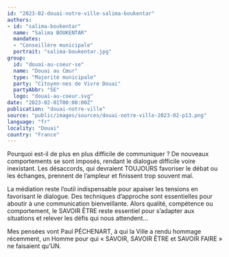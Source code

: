 ```yaml
---
id: "2023-02-douai-notre-ville-salima-boukentar"
authors:
- id: "salima-boukentar"
  name: "Salima BOUKENTAR"
  mandates: 
  - "Conseillère municipale"
  portrait: "salima-boukentar.jpg"
group:
  id: "douai-au-coeur-se"
  name: "Douai au Cœur"
  type: "Majorité municipale"
  party: "Citoyen·nes de Vivre Douai"
  partyAbbr: "SE"
  logo: "douai-au-coeur.svg"
date: "2023-02-01T00:00:00Z"
publication: "douai-notre-ville"
source: "public/images/sources/douai-notre-ville-2023-02-p13.png"
language: "fr"
locality: "Douai"
country: "France"
---
```


Pourquoi est-il de plus en plus difficile de communiquer ? De nouveaux comportements se sont imposés, rendant le dialogue difficile voire inexistant. Les désaccords, qui devraient TOUJOURS favoriser le débat ou les échanges, prennent de l’ampleur et finissent trop souvent mal.

La médiation reste l’outil indispensable pour apaiser les tensions en favorisant le dialogue. Des techniques d’approche sont essentielles pour aboutir à une communication bienveillante. Alors qualité, compétence ou comportement, le SAVOIR ÊTRE reste essentiel pour s’adapter aux situations et relever les défis qui nous attendent…

Mes pensées vont Paul PÉCHENART, à qui la Ville a rendu hommage récemment, un Homme pour qui « SAVOIR, SAVOIR ÊTRE et SAVOIR FAIRE » ne faisaient qu’UN.
